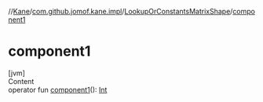 //[Kane](../../index.md)/[com.github.jomof.kane.impl](../index.md)/[LookupOrConstantsMatrixShape](index.md)/[component1](component1.md)



# component1  
[jvm]  
Content  
operator fun [component1](component1.md)(): [Int](https://kotlinlang.org/api/latest/jvm/stdlib/kotlin/-int/index.html)  



